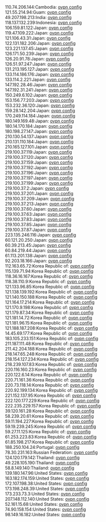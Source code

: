 110.74.206.144:Cambodia: [ovpn config](vpn/110_74_206_144.ovpn)  
121.55.214.94:Guam: [ovpn config](vpn/121_55_214_94.ovpn)  
49.207.198.213:India: [ovpn config](vpn/49_207_198_213.ovpn)  
118.137.132.239:Indonesia: [ovpn config](vpn/118_137_132_239.ovpn)  
106.159.81.122:Japan: [ovpn config](vpn/106_159_81_122.ovpn)  
119.47.109.222:Japan: [ovpn config](vpn/119_47_109_222.ovpn)  
121.106.43.31:Japan: [ovpn config](vpn/121_106_43_31.ovpn)  
122.131.182.206:Japan: [ovpn config](vpn/122_131_182_206.ovpn)  
123.221.137.45:Japan: [ovpn config](vpn/123_221_137_45.ovpn)  
126.171.50.239:Japan: [ovpn config](vpn/126_171_50_239.ovpn)  
126.20.91.78:Japan: [ovpn config](vpn/126_20_91_78.ovpn)  
126.51.97.247:Japan: [ovpn config](vpn/126_51_97_247.ovpn)  
131.213.195.127:Japan: [ovpn config](vpn/131_213_195_127.ovpn)  
133.114.186.176:Japan: [ovpn config](vpn/133_114_186_176.ovpn)  
133.114.2.221:Japan: [ovpn config](vpn/133_114_2_221.ovpn)  
147.192.28.46:Japan: [ovpn config](vpn/147_192_28_46.ovpn)  
147.192.31.241:Japan: [ovpn config](vpn/147_192_31_241.ovpn)  
150.249.6.102:Japan: [ovpn config](vpn/150_249_6_102.ovpn)  
153.156.77.203:Japan: [ovpn config](vpn/153_156_77_203.ovpn)  
153.232.36.120:Japan: [ovpn config](vpn/153_232_36_120.ovpn)  
159.28.142.204:Japan: [ovpn config](vpn/159_28_142_204.ovpn)  
170.249.114.184:Japan: [ovpn config](vpn/170_249_114_184.ovpn)  
180.149.169.48:Japan: [ovpn config](vpn/180_149_169_48.ovpn)  
180.14.170.184:Japan: [ovpn config](vpn/180_14_170_184.ovpn)  
180.198.27.147:Japan: [ovpn config](vpn/180_198_27_147.ovpn)  
210.130.54.137:Japan: [ovpn config](vpn/210_130_54_137.ovpn)  
210.131.110.184:Japan: [ovpn config](vpn/210_131_110_184.ovpn)  
210.165.127.101:Japan: [ovpn config](vpn/210_165_127_101.ovpn)  
219.100.37.119:Japan: [ovpn config](vpn/219_100_37_119.ovpn)  
219.100.37.120:Japan: [ovpn config](vpn/219_100_37_120.ovpn)  
219.100.37.159:Japan: [ovpn config](vpn/219_100_37_159.ovpn)  
219.100.37.192:Japan: [ovpn config](vpn/219_100_37_192.ovpn)  
219.100.37.196:Japan: [ovpn config](vpn/219_100_37_196.ovpn)  
219.100.37.197:Japan: [ovpn config](vpn/219_100_37_197.ovpn)  
219.100.37.199:Japan: [ovpn config](vpn/219_100_37_199.ovpn)  
219.100.37.2:Japan: [ovpn config](vpn/219_100_37_2.ovpn)  
219.100.37.201:Japan: [ovpn config](vpn/219_100_37_201.ovpn)  
219.100.37.209:Japan: [ovpn config](vpn/219_100_37_209.ovpn)  
219.100.37.213:Japan: [ovpn config](vpn/219_100_37_213.ovpn)  
219.100.37.60:Japan: [ovpn config](vpn/219_100_37_60.ovpn)  
219.100.37.63:Japan: [ovpn config](vpn/219_100_37_63.ovpn)  
219.100.37.83:Japan: [ovpn config](vpn/219_100_37_83.ovpn)  
219.100.37.85:Japan: [ovpn config](vpn/219_100_37_85.ovpn)  
219.100.37.87:Japan: [ovpn config](vpn/219_100_37_87.ovpn)  
223.135.246.116:Japan: [ovpn config](vpn/223_135_246_116.ovpn)  
60.121.20.250:Japan: [ovpn config](vpn/60_121_20_250.ovpn)  
60.39.213.45:Japan: [ovpn config](vpn/60_39_213_45.ovpn)  
60.84.219.44:Japan: [ovpn config](vpn/60_84_219_44.ovpn)  
61.113.201.138:Japan: [ovpn config](vpn/61_113_201_138.ovpn)  
92.203.18.166:Japan: [ovpn config](vpn/92_203_18_166.ovpn)  
112.163.65.72:Korea Republic of: [ovpn config](vpn/112_163_65_72.ovpn)  
115.139.71.94:Korea Republic of: [ovpn config](vpn/115_139_71_94.ovpn)  
118.36.16.167:Korea Republic of: [ovpn config](vpn/118_36_16_167.ovpn)  
118.38.110.9:Korea Republic of: [ovpn config](vpn/118_38_110_9.ovpn)  
121.133.96.85:Korea Republic of: [ovpn config](vpn/121_133_96_85.ovpn)  
121.138.139.192:Korea Republic of: [ovpn config](vpn/121_138_139_192.ovpn)  
121.140.150.188:Korea Republic of: [ovpn config](vpn/121_140_150_188.ovpn)  
121.164.17.214:Korea Republic of: [ovpn config](vpn/121_164_17_214.ovpn)  
121.170.9.198:Korea Republic of: [ovpn config](vpn/121_170_9_198.ovpn)  
121.179.87.34:Korea Republic of: [ovpn config](vpn/121_179_87_34.ovpn)  
121.181.14.72:Korea Republic of: [ovpn config](vpn/121_181_14_72.ovpn)  
121.181.96.15:Korea Republic of: [ovpn config](vpn/121_181_96_15.ovpn)  
121.188.187.208:Korea Republic of: [ovpn config](vpn/121_188_187_208.ovpn)  
14.45.69.177:Korea Republic of: [ovpn config](vpn/14_45_69_177.ovpn)  
183.105.233.151:Korea Republic of: [ovpn config](vpn/183_105_233_151.ovpn)  
211.187.111.48:Korea Republic of: [ovpn config](vpn/211_187_111_48.ovpn)  
211.42.204.188:Korea Republic of: [ovpn config](vpn/211_42_204_188.ovpn)  
218.147.65.248:Korea Republic of: [ovpn config](vpn/218_147_65_248.ovpn)  
218.154.127.234:Korea Republic of: [ovpn config](vpn/218_154_127_234.ovpn)  
218.239.107.83:Korea Republic of: [ovpn config](vpn/218_239_107_83.ovpn)  
220.116.160.23:Korea Republic of: [ovpn config](vpn/220_116_160_23.ovpn)  
220.122.6.14:Korea Republic of: [ovpn config](vpn/220_122_6_14.ovpn)  
220.71.161.36:Korea Republic of: [ovpn config](vpn/220_71_161_36.ovpn)  
220.73.118.14:Korea Republic of: [ovpn config](vpn/220_73_118_14.ovpn)  
220.92.199.134:Korea Republic of: [ovpn config](vpn/220_92_199_134.ovpn)  
221.152.137.95:Korea Republic of: [ovpn config](vpn/221_152_137_95.ovpn)  
222.120.177.229:Korea Republic of: [ovpn config](vpn/222_120_177_229.ovpn)  
222.235.229.157:Korea Republic of: [ovpn config](vpn/222_235_229_157.ovpn)  
39.120.161.28:Korea Republic of: [ovpn config](vpn/39_120_161_28.ovpn)  
58.239.20.61:Korea Republic of: [ovpn config](vpn/58_239_20_61.ovpn)  
59.11.194.227:Korea Republic of: [ovpn config](vpn/59_11_194_227.ovpn)  
59.19.239.245:Korea Republic of: [ovpn config](vpn/59_19_239_245.ovpn)  
59.27.11.125:Korea Republic of: [ovpn config](vpn/59_27_11_125.ovpn)  
61.253.223.83:Korea Republic of: [ovpn config](vpn/61_253_223_83.ovpn)  
61.85.198.217:Korea Republic of: [ovpn config](vpn/61_85_198_217.ovpn)  
188.250.104.24:Portugal: [ovpn config](vpn/188_250_104_24.ovpn)  
78.30.231.163:Russian Federation: [ovpn config](vpn/78_30_231_163.ovpn)  
124.120.179.142:Thailand: [ovpn config](vpn/124_120_179_142.ovpn)  
49.228.105.190:Thailand: [ovpn config](vpn/49_228_105_190.ovpn)  
58.8.149.140:Thailand: [ovpn config](vpn/58_8_149_140.ovpn)  
139.180.147.96:United States: [ovpn config](vpn/139_180_147_96.ovpn)  
163.182.174.159:United States: [ovpn config](vpn/163_182_174_159.ovpn)  
172.107.198.38:United States: [ovpn config](vpn/172_107_198_38.ovpn)  
173.198.248.39:United States: [ovpn config](vpn/173_198_248_39.ovpn)  
173.233.73.3:United States: [ovpn config](vpn/173_233_73_3.ovpn)  
207.148.112.140:United States: [ovpn config](vpn/207_148_112_140.ovpn)  
52.161.15.68:United States: [ovpn config](vpn/52_161_15_68.ovpn)  
74.90.158.154:United States: [ovpn config](vpn/74_90_158_154.ovpn)  
98.149.16.182:United States: [ovpn config](vpn/98_149_16_182.ovpn)  
